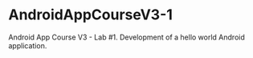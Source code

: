 # AndroidAppCourseV3-1
Android App Course V3 - Lab #1. Development of a hello world Android application.
